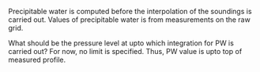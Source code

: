 


Precipitable water is computed before the interpolation of the soundings is carried out. Values of precipitable water is from measurements on the raw grid.

What should be the pressure level at upto which integration for PW is carried out? For now, no limit is specified. Thus, PW value is upto top of measured profile.
